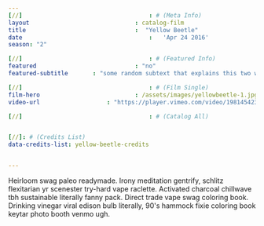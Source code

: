 ```yaml
---
[//]									: # (Meta Info)
layout 								: catalog-film
title 								:  "Yellow Beetle"
date 									:   'Apr 24 2016'
season: "2"

[//]									: # (Featured Info)
featured 							: "no"
featured-subtitle 		: "some random subtext that explains this two word title"

[//]									: # (Film Single)
film-hero 							: /assets/images/yellowbeetle-1.jpg
video-url 					: "https://player.vimeo.com/video/198145423?api=1"

[//]									: # (Catalog All)


[//]: # (Credits List)
data-credits-list: yellow-beetle-credits


---
```


<div class="catalog_video-text">
Heirloom swag paleo readymade. Irony meditation gentrify, schlitz flexitarian yr scenester try-hard vape raclette. Activated charcoal chillwave tbh sustainable literally fanny pack. Direct trade vape swag coloring book. Drinking vinegar viral edison bulb literally, 90's hammock fixie coloring book keytar photo booth venmo ugh.
</div>
